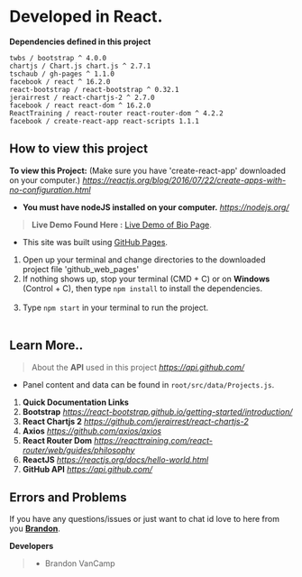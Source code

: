 # Developed in **React**.

**Dependencies defined in this project**
```
twbs / bootstrap ^ 4.0.0
chartjs / Chart.js chart.js ^ 2.7.1
tschaub / gh-pages ^ 1.1.0
facebook / react ^ 16.2.0
react-bootstrap / react-bootstrap ^ 0.32.1
jerairrest / react-chartjs-2 ^ 2.7.0
facebook / react react-dom ^ 16.2.0
ReactTraining / react-router react-router-dom ^ 4.2.2
facebook / create-react-app react-scripts 1.1.1
```
## How to view this project
**To view this Project:**
(Make sure you have 'create-react-app' downloaded on your computer.)
 *https://reactjs.org/blog/2016/07/22/create-apps-with-no-configuration.html*
- **You must have nodeJS installed on your computer.** *https://nodejs.org/*

> **Live Demo Found Here :** [Live Demo of Bio Page](https://brandonv98.github.io/bio/).
- This site was built using [GitHub Pages](https://pages.github.com/).

1) Open up your terminal and change directories to the downloaded project file 'github_web_pages'
                                                  
2) If nothing shows up, stop your terminal (CMD + C) or on **Windows** (Control + C), then type
`npm install`
to install the dependencies.
                                                  
3) Type
`npm start`
in your terminal to run the project.
                                                  
## Learn More..
> About the **API** used in this project *https://api.github.com/*
- Panel content and data can be found in `root/src/data/Projects.js`.
1) **Quick Documentation Links**
2) **Bootstrap** *https://react-bootstrap.github.io/getting-started/introduction/*
3) **React Chartjs 2** *https://github.com/jerairrest/react-chartjs-2*
4) **Axios** *https://github.com/axios/axios*
5) **React Router Dom** *https://reacttraining.com/react-router/web/guides/philosophy*
6) **ReactJS** *https://reactjs.org/docs/hello-world.html*
7) **GitHub API** *https://api.github.com/*

## Errors and Problems
If you have any questions/issues or just want to chat id love to here from you **[Brandon](brandon@overtimewebdev.com)**.

**Developers**
> - Brandon VanCamp
